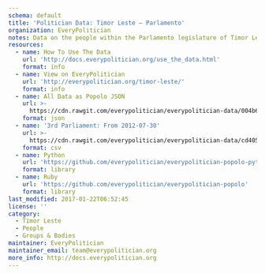 ```yaml
---
schema: default
title: 'Politician Data: Timor Leste — Parlamento'
organization: EveryPolitician
notes: Data on the people within the Parlamento legislature of Timor Leste.
resources:
  - name: How To Use The Data
    url: 'http://docs.everypolitician.org/use_the_data.html'
    format: info
  - name: View on EveryPolitician
    url: 'http://everypolitician.org/timor-leste/'
    format: info
  - name: All Data as Popolo JSON
    url: >-
      https://cdn.rawgit.com/everypolitician/everypolitician-data/004b6fabe4e6464dbc8629cc00cd8d5d5bf72eab/data/Timor_Leste/Parlamento/ep-popolo-v1.0.json
    format: json
  - name: '3rd Parliament: From 2012-07-30'
    url: >-
      https://cdn.rawgit.com/everypolitician/everypolitician-data/cd405117bffe66271d53007ffb0d10cdb99d5757/data/Timor_Leste/Parlamento/term-2012.csv
    format: csv
  - name: Python
    url: 'https://github.com/everypolitician/everypolitician-popolo-python'
    format: library
  - name: Ruby
    url: 'https://github.com/everypolitician/everypolitician-popolo'
    format: library
last_modified: 2017-01-22T06:52:45
license: ''
category:
  - Timor Leste
  - People
  - Groups & Bodies
maintainer: EveryPolitician
maintainer_email: team@everypolitician.org
more_info: http://docs.everypolitician.org
---
```

